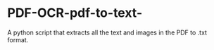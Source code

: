 # PDF-OCR-pdf-to-text-
A python script that extracts all the text and images in the PDF to .txt format.
